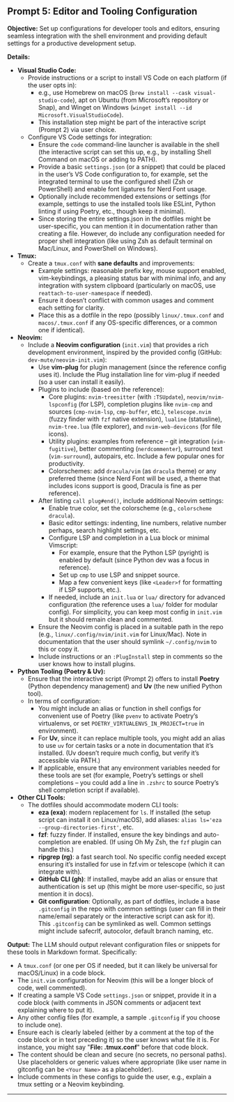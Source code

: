 ## Prompt 5: Editor and Tooling Configuration

**Objective:** Set up configurations for developer tools and editors, ensuring seamless integration with the shell environment and providing default settings for a productive development setup.

**Details:**

- **Visual Studio Code:**
  - Provide instructions or a script to install VS Code on each platform (if the user opts in):
    - e.g., use Homebrew on macOS (`brew install --cask visual-studio-code`), apt on Ubuntu (from Microsoft’s repository or Snap), and Winget on Windows (`winget install --id Microsoft.VisualStudioCode`).
    - This installation step might be part of the interactive script (Prompt 2) via user choice.
  - Configure VS Code settings for integration:
    - Ensure the `code` command-line launcher is available in the shell (the interactive script can set this up, e.g., by installing Shell Command on macOS or adding to PATH).
    - Provide a basic `settings.json` (or a snippet) that could be placed in the user’s VS Code configuration to, for example, set the integrated terminal to use the configured shell (Zsh or PowerShell) and enable font ligatures for Nerd Font usage.
    - Optionally include recommended extensions or settings (for example, settings to use the installed tools like ESLint, Python linting if using Poetry, etc., though keep it minimal).
    - Since storing the entire settings.json in the dotfiles might be user-specific, you can mention it in documentation rather than creating a file. However, do include any configuration needed for proper shell integration (like using Zsh as default terminal on Mac/Linux, and PowerShell on Windows).
- **Tmux:**
  - Create a `tmux.conf` with **sane defaults** and improvements:
    - Example settings: reasonable prefix key, mouse support enabled, vim-keybindings, a pleasing status bar with minimal info, and any integration with system clipboard (particularly on macOS, use `reattach-to-user-namespace` if needed).
    - Ensure it doesn’t conflict with common usages and comment each setting for clarity.
    - Place this as a dotfile in the repo (possibly `linux/.tmux.conf` and `macos/.tmux.conf` if any OS-specific differences, or a common one if identical).
- **Neovim:**
  - Include a **Neovim configuration** (`init.vim`) that provides a rich development environment, inspired by the provided config (GitHub: `dev-mute/neovim-init.vim`):
    - Use **vim-plug** for plugin management (since the reference config uses it). Include the Plug installation line for vim-plug if needed (so a user can install it easily).
    - Plugins to include (based on the reference):
      - Core plugins: `nvim-treesitter` (with `:TSUpdate`), `neovim/nvim-lspconfig` (for LSP), completion plugins like `nvim-cmp` and sources (`cmp-nvim-lsp`, `cmp-buffer`, etc.), `telescope.nvim` (fuzzy finder with `fzf` native extension), `lualine` (statusline), `nvim-tree.lua` (file explorer), and `nvim-web-devicons` (for file icons).
      - Utility plugins: examples from reference – git integration (`vim-fugitive`), better commenting (`nerdcommenter`), surround text (`vim-surround`), autopairs, etc. Include a few popular ones for productivity.
      - Colorschemes: add `dracula/vim` (as `dracula` theme) or any preferred theme (since Nerd Font will be used, a theme that includes icons support is good, Dracula is fine as per reference).
    - After listing `call plug#end()`, include additional Neovim settings:
      - Enable true color, set the colorscheme (e.g., `colorscheme dracula`).
      - Basic editor settings: indenting, line numbers, relative number perhaps, search highlight settings, etc.
      - Configure LSP and completion in a Lua block or minimal Vimscript:
        - For example, ensure that the Python LSP (pyright) is enabled by default (since Python dev was a focus in reference).
        - Set up `cmp` to use LSP and snippet source.
        - Map a few convenient keys (like `<Leader>f` for formatting if LSP supports, etc.).
      - If needed, include an `init.lua` or `lua/` directory for advanced configuration (the reference uses a `lua/` folder for modular config). For simplicity, you can keep most config in `init.vim` but it should remain clean and commented.
    - Ensure the Neovim config is placed in a suitable path in the repo (e.g., `linux/.config/nvim/init.vim` for Linux/Mac). Note in documentation that the user should symlink `~/.config/nvim` to this or copy it.
    - Include instructions or an `:PlugInstall` step in comments so the user knows how to install plugins.
- **Python Tooling (Poetry & Uv):**
  - Ensure that the interactive script (Prompt 2) offers to install **Poetry** (Python dependency management) and **Uv** (the new unified Python tool).
  - In terms of configuration:
    - You might include an alias or function in shell configs for convenient use of Poetry (like `pvenv` to activate Poetry’s virtualenvs, or set `POETRY_VIRTUALENVS_IN_PROJECT=true` in environment).
    - For **Uv**, since it can replace multiple tools, you might add an alias to use `uv` for certain tasks or a note in documentation that it’s installed. (Uv doesn’t require much config, but verify it’s accessible via PATH.)
    - If applicable, ensure that any environment variables needed for these tools are set (for example, Poetry’s settings or shell completions – you could add a line in `.zshrc` to source Poetry’s shell completion script if available).
- **Other CLI Tools:**
  - The dotfiles should accommodate modern CLI tools:
    - **eza (exa)**: modern replacement for `ls`. If installed (the setup script can install it on Linux/macOS), add aliases: `alias ls='eza --group-directories-first'`, etc.
    - **fzf**: fuzzy finder. If installed, ensure the key bindings and auto-completion are enabled. (If using Oh My Zsh, the `fzf` plugin can handle this.)
    - **ripgrep (rg)**: a fast search tool. No specific config needed except ensuring it’s installed for use in fzf.vim or telescope (which it can integrate with).
    - **GitHub CLI (gh)**: If installed, maybe add an alias or ensure that authentication is set up (this might be more user-specific, so just mention it in docs).
    - **Git configuration**: Optionally, as part of dotfiles, include a base `.gitconfig` in the repo with common settings (user can fill in their name/email separately or the interactive script can ask for it). This `.gitconfig` can be symlinked as well. Common settings might include safecrlf, autocolor, default branch naming, etc.

**Output:** The LLM should output relevant configuration files or snippets for these tools in Markdown format. Specifically:
- A `tmux.conf` (or one per OS if needed, but it can likely be universal for macOS/Linux) in a code block.
- The `init.vim` configuration for Neovim (this will be a longer block of code, well commented).
- If creating a sample VS Code `settings.json` or snippet, provide it in a code block (with comments in JSON comments or adjacent text explaining where to put it).
- Any other config files (for example, a sample `.gitconfig` if you choose to include one).
- Ensure each is clearly labeled (either by a comment at the top of the code block or in text preceding it) so the user knows what file it is. For instance, you might say "**File: .tmux.conf**" before that code block.
- The content should be clean and secure (no secrets, no personal paths). Use placeholders or generic values where appropriate (like user name in gitconfig can be `<Your Name>` as a placeholder).
- Include comments in these configs to guide the user, e.g., explain a tmux setting or a Neovim keybinding.

---
